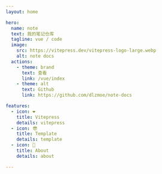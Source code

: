 ```yaml
---
layout: home

hero:
  name: note
  text: 我的笔记仓库
  tagline: vue / code
  image:
    src: https://vitepress.dev/vitepress-logo-large.webp
    alt: note docs
  actions:
    - theme: brand
      text: 查看
      link: /vue/index
    - theme: alt
      text: Github
      link: https://github.com/dlzmoe/note-docs

features:
  - icon: ❤️
    title: Vitepress
    details: vitepress
  - icon: 😎
    title: Template
    details: template
  - icon: 👾
    title: About
    details: about

---
```


<style>
.VPHero .text {
  font-size: 18px;
}

.VPImage {
  border-radius: 50%;
}

:root {
  --vp-home-hero-name-color: transparent;
  --vp-home-hero-name-background: -webkit-linear-gradient(120deg, #bd34fe 30%, #41d1ff);
  --vp-home-hero-image-background-image: linear-gradient(-45deg, #bd34fe 50%, #47caff 50%);
  --vp-home-hero-image-filter: blur(40px);
}

@media (min-width: 640px) {
  :root {
    --vp-home-hero-image-filter: blur(56px);
  }
}

@media (min-width: 960px) {
  :root {
    --vp-home-hero-image-filter: blur(72px);
  }
}
</style>